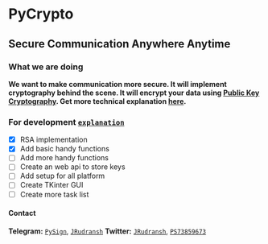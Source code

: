 # PyCrypto

## Secure Communication Anywhere Anytime

### What we are doing

**We want to make communication more secure. It will implement cryptography behind the scene. It will encrypt your data using [Public Key Cryptography](https://en.wikipedia.org/wiki/Public-key_cryptography). Get more technical explanation [here](EXPLAIN.md).**

### For development [`explanation`](FEATURES.md)

- [x] RSA implementation
- [x] Add basic handy functions
- [ ] Add more handy functions
- [ ] Create an web api to store keys
- [ ] Add setup for all platform
- [ ] Create TKinter GUI
- [ ] Create more task list

#### Contact

**Telegram:** [`PySign`](https://t.me/PySign), [`JRudransh`](https://t.me/JRudransh)
**Twitter:** [`JRudransh`](https://twitter.com/JRudransh), [`PS73859673`](https://twitter.com/PS73859673)
